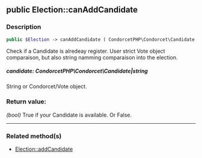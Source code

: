 ## public Election::canAddCandidate

### Description    

```php
public $Election -> canAddCandidate ( CondorcetPHP\Condorcet\Candidate|string candidate ) : bool
```

Check if a Candidate is alredeay register. User strict Vote object comparaison, but also string namming comparaison into the election.
    

##### **candidate:** *CondorcetPHP\Condorcet\Candidate|string*   
String or Condorcet/Vote object.    


### Return value:   

*(bool)* True if your Candidate is available. Or False.


---------------------------------------

### Related method(s)      

* [Election::addCandidate](../Election%20Class/public%20Election--addCandidate.md)    
